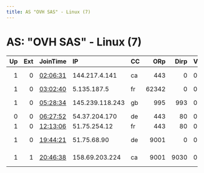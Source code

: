 ```yaml
---
title: AS "OVH SAS" - Linux (7)
---
```


# AS: "OVH SAS" - Linux (7)

|   Up |   Ext | JoinTime                                                                                            | IP              | CC   |   ORp |   Dirp | Version   | Contact                        | Nickname          |   eFamMembers |
|-----:|------:|:----------------------------------------------------------------------------------------------------|:----------------|:-----|------:|-------:|:----------|:-------------------------------|:------------------|--------------:|
|    1 |     0 | [02:06:31](https://metrics.torproject.org/rs.html#details/D2C8E15A83B0C353F4634ADBF2C0AC96CC4B5C92) | 144.217.4.141   | ca   |   443 |      0 | 0.2.9.16  | tor-operator@redesdecompu      | SemenovRedes      |             1 |
|    1 |     0 | [03:02:40](https://metrics.torproject.org/rs.html#details/828713F14EB53E2D4BEA0EF2C61025E597F92564) | 5.135.187.5     | fr   | 62342 |      0 | 0.2.9.16  | None                           | mirabbit          |             1 |
|    1 |     0 | [05:28:34](https://metrics.torproject.org/rs.html#details/690DA42C9C47577A383394CE4AF61BE628824E21) | 145.239.118.243 | gb   |   995 |    993 | 0.3.4.9   | Torus &lt;tor AT random.re&gt; | randomretorng     |             1 |
|    0 |     0 | [06:27:52](https://metrics.torproject.org/rs.html#details/20E846048EA00A9464F2019C11396CD44A274C10) | 54.37.204.170   | de   |   443 |     80 | 0.3.4.9   | admin&lt;AT&gt;tor4us.net      | SandyCheeks       |             1 |
|    1 |     0 | [12:13:06](https://metrics.torproject.org/rs.html#details/CC57F195F5CCF7F6010834C5B751D1BB8B3D845E) | 51.75.254.12    | fr   |   443 |     80 | 0.3.4.9   | None                           | ServbrMadrid      |             1 |
|    1 |     0 | [19:44:21](https://metrics.torproject.org/rs.html#details/88805BF67227821F859FABB118F49B3CB1B1B483) | 51.75.68.90     | de   |  9001 |      0 | 0.2.9.16  | To MX &lt;tmx80@mail.com&gt;   | LaMexiTORta       |             1 |
|    1 |     1 | [20:46:38](https://metrics.torproject.org/rs.html#details/2065A9DA1E9B674BD2DA26A1B67804E68FD8B9FF) | 158.69.203.224  | ca   |  9001 |   9030 | 0.3.4.9   | Tor Operator &lt;tor-operato   | ididedittheconfig |             1 |
